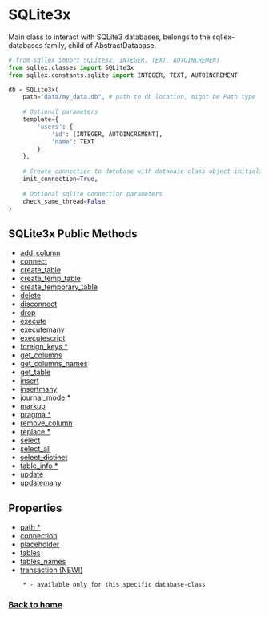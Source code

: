 # SQLite3x

Main class to interact with SQLite3 databases, belongs to the sqllex-databases family, child of AbstractDatabase.

```python
# from sqllex import SQLite3x, INTEGER, TEXT, AUTOINCREMENT
from sqllex.classes import SQLite3x
from sqllex.constants.sqlite import INTEGER, TEXT, AUTOINCREMENT

db = SQLite3x(
    path="data/my_data.db", # path to db location, might be Path type
    
    # Optional parameters
    template={
        'users': {
            'id': [INTEGER, AUTOINCREMENT],
            'name': TEXT
        }
    },
        
    # Create connection to database with database class object initialisation
    init_connection=True,
    
    # Optional sqlite connection parameters
    check_same_thread=False
)

```

## SQLite3x Public Methods

- [add_column](database-add_column.md)
- [connect](sqlite3x-connect.md)
- [create_table](database-create_table.md)
- [create_temp_table](database-create_table.md)
- [create_temporary_table](database-create_table.md)
- [delete](database-delete.md)
- [disconnect](database-disconnect.md)
- [drop](database-drop.md)
- [execute](database-execute.md)
- [executemany](database-executemany.md)
- [executescript](database-executescript.md)
- [foreign_keys *](sqlite3x-pragma.md#sqlite3xforeign_keys)
- [get_columns](database-get_columns.md)
- [get_columns_names](database-get_columns_names.md)
- [get_table](database-get_table.md)
- [insert](database-insert.md)
- [insertmany](database-insertmany.md)
- [journal_mode *](sqlite3x-pragma.md)
- [markup](database-markup.md)
- [pragma *](sqlite3x-pragma.md#sqlite3xpragma)
- [remove_column](database-remove_column.md)
- [replace *](sqlite3x-replace.md)
- [select](database-select.md)
- [select_all](database-select_all.md)
- [~~select_distinct~~](database-select.md)
- [table_info *](sqlite3x-pragma.md#sqlite3xtable_info)
- [update](database-update.md)
- [updatemany](database-updatemany.md)


## Properties

- [path *](sqlite3x-properties.md#sqlite3xpath)
- [connection](sqlite3x-properties.md#sqlite3xconnection)
- [placeholder](database-properties.md#abstractdatabaseplaceholder)
- [tables](database-properties.md#abstractdatabasetables)
- [tables_names](database-properties.md#abstractdatabasetables_names)
- [transaction (NEW!)](database-transaction.md) 


```
    * - available only for this specific database-class
```

### [Back to home](README.md)